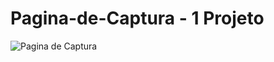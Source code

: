 # Pagina-de-Captura - 1 Projeto 

![Pagina de Captura](https://user-images.githubusercontent.com/54747794/151554621-d6f2db7c-d33b-4dad-b065-e088b9467385.jpg)
